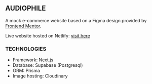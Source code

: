 ## AUDIOPHILE

A mock e-commerce website based on a Figma design provided by [Frontend Mentor](https://www.frontendmentor.io).

Live website hosted on Netlify: [visit here](https://audiophile-morales.netlify.app)

### TECHNOLOGIES

- Framework: Next.js
- Database: Supabase (Postgresql)
- ORM: Prisma
- Image hosting: Cloudinary
